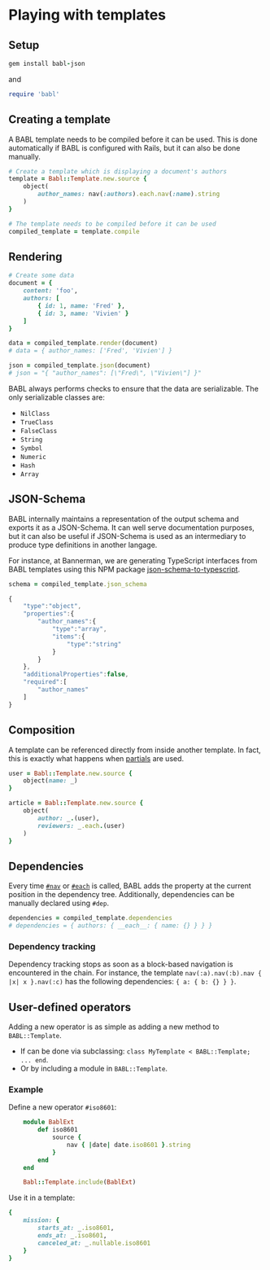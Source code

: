 # Playing with templates

## Setup

```ruby
gem install babl-json
```
and
```ruby
require 'babl'
```

## Creating a template

A BABL template needs to be compiled before it can be used. This is done automatically if BABL is configured with Rails, but it can also be done manually.

```ruby
# Create a template which is displaying a document's authors
template = Babl::Template.new.source {
    object(
        author_names: nav(:authors).each.nav(:name).string
    )
}

# The template needs to be compiled before it can be used
compiled_template = template.compile
```

## <a name="rendering"></a>Rendering

```ruby
# Create some data
document = {
    content: 'foo',
    authors: [
        { id: 1, name: 'Fred' },
        { id: 3, name: 'Vivien' }
    ]
}

data = compiled_template.render(document)
# data = { author_names: ['Fred', 'Vivien'] }

json = compiled_template.json(document)
# json = "{ "author_names": [\"Fred\", \"Vivien\"] }"
```

BABL always performs checks to ensure that the data are serializable. The only serializable classes are:
- `NilClass`
- `TrueClass`
- `FalseClass`
- `String`
- `Symbol`
- `Numeric`
- `Hash`
- `Array`

## <a name="json_schema"></a>JSON-Schema

BABL internally maintains a representation of the output schema and exports it as a JSON-Schema. It can well serve documentation purposes, but it can also be useful if JSON-Schema is used as an intermediary to produce type definitions in another langage.

For instance, at Bannerman, we are generating TypeScript interfaces from BABL templates using this NPM package [json-schema-to-typescript](https://github.com/bcherny/json-schema-to-typescript).

```ruby
schema = compiled_template.json_schema
```

```js
{
    "type":"object",
    "properties":{
        "author_names":{
            "type":"array",
            "items":{
                "type":"string"
            }
        }
    },
    "additionalProperties":false,
    "required":[
        "author_names"
    ]
}
```

## Composition

A template can be referenced directly from inside another template. In fact, this is exactly what happens when [partials](operators.md#partial) are used.

```ruby
user = Babl::Template.new.source {
    object(name: _)
}

article = Babl::Template.new.source {
    object(
        author: _.(user),
        reviewers: _.each.(user)
    )
}
```

## <a name="dependencies"></a>Dependencies

Every time [`#nav`](operators.md#nav) or [`#each`](operators.md#each) is called, BABL adds the property at the current position in the dependency tree. Additionally, dependencies can be manually declared using `#dep`.

```ruby
dependencies = compiled_template.dependencies
# dependencies = { authors: { __each__: { name: {} } } }
```

### Dependency tracking

Dependency tracking stops as soon as a block-based navigation is encountered in the chain. For instance, the template `nav(:a).nav(:b).nav { |x| x }.nav(:c)` has the following dependencies: `{ a: { b: {} } }`.

## <a name="user_defined"></a>User-defined operators

Adding a new operator is as simple as adding a new method to `BABL::Template`.

- If can be done via subclassing: `class MyTemplate < BABL::Template; ... end`.
- Or by including a module in `BABL::Template`.

### Example

Define a new operator `#iso8601`:
```ruby
    module BablExt
        def iso8601
            source {
                nav { |date| date.iso8601 }.string
            }
        end
    end

    Babl::Template.include(BablExt)
```

Use it in a template:
```ruby
{
    mission: {
        starts_at: _.iso8601,
        ends_at: _.iso8601,
        canceled_at: _.nullable.iso8601
    }
}
```

